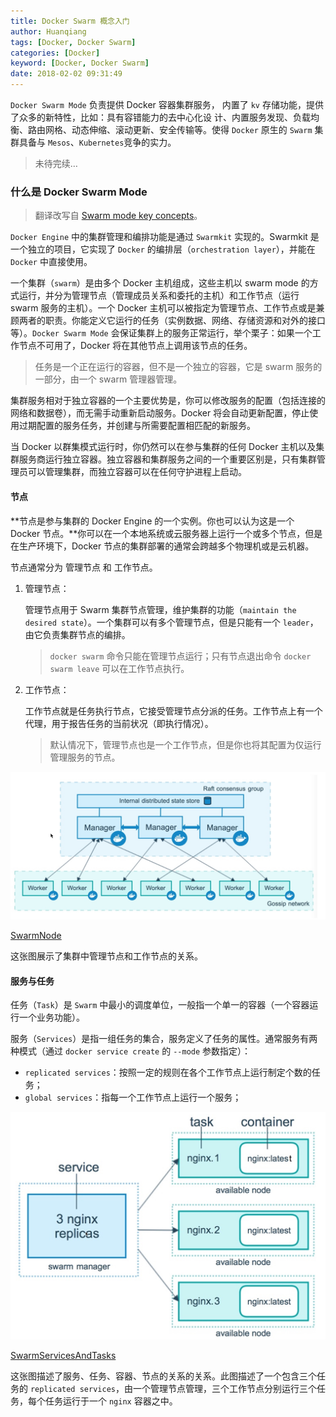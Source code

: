 ```yaml
---
title: Docker Swarm 概念入门
author: Huanqiang
tags: [Docker, Docker Swarm]
categories: [Docker]
keyword: [Docker, Docker Swarm]
date: 2018-02-02 09:31:49
---
```


`Docker Swarm Mode` 负责提供 Docker 容器集群服务， 内置了 `kv` 存储功能，提供了众多的新特性，比如：具有容错能力的去中心化设 计、内置服务发现、负载均衡、路由网格、动态伸缩、滚动更新、安全传输等。使得 `Docker` 原生的 `Swarm` 集群具备与 `Mesos`、`Kubernetes`竞争的实力。

> 未待完续…

<!-- more -->

### 什么是 Docker Swarm Mode

> 翻译改写自 [Swarm mode key concepts](https://docs.docker.com/engine/swarm/key-concepts/#what-is-a-swarm)。

`Docker Engine` 中的集群管理和编排功能是通过 `Swarmkit` 实现的。Swarmkit 是一个独立的项目，它实现了 `Docker` 的编排层（`orchestration layer`），并能在 `Docker` 中直接使用。

一个集群（`swarm`）是由多个 Docker 主机组成，这些主机以 swarm mode 的方式运行，并分为管理节点（管理成员关系和委托的主机）和工作节点（运行 swarm 服务的主机）。一个 Docker 主机可以被指定为管理节点、工作节点或是兼顾两者的职责。你能定义它运行的任务（实例数据、网络、存储资源和对外的接口等）。`Docker Swarm Mode` 会保证集群上的服务正常运行，举个栗子：如果一个工作节点不可用了，Docker 将在其他节点上调用该节点的任务。

> 任务是一个正在运行的容器，但不是一个独立的容器，它是 swarm 服务的一部分，由一个 swarm 管理器管理。

集群服务相对于独立容器的一个主要优势是，你可以修改服务的配置（包括连接的网络和数据卷），而无需手动重新启动服务。Docker 将会自动更新配置，停止使用过期配置的服务任务，并创建与所需要配置相匹配的新服务。

当 Docker 以群集模式运行时，你仍然可以在参与集群的任何 Docker 主机以及集群服务商运行独立容器。独立容器和集群服务之间的一个重要区别是，只有集群管理员可以管理集群，而独立容器可以在任何守护进程上启动。

#### 节点

**节点是参与集群的 Docker Engine 的一个实例。你也可以认为这是一个 Docker 节点。**你可以在一个本地系统或云服务器上运行一个或多个节点，但是在生产环境下，Docker 节点的集群部署的通常会跨越多个物理机或是云机器。

节点通常分为 管理节点 和 工作节点。

1. 管理节点：

   管理节点用于 Swarm 集群节点管理，维护集群的功能（`maintain the desired state`）。一个集群可以有多个管理节点，但是只能有一个 `leader`，由它负责集群节点的编排。

   > `docker swarm` 命令只能在管理节点运行；只有节点退出命令 `docker swarm leave` 可以在工作节点执行。

2. 工作节点：

   工作节点就是任务执行节点，它接受管理节点分派的任务。工作节点上有一个代理，用于报告任务的当前状况（即执行情况）。

   > 默认情况下，管理节点也是一个工作节点，但是你也将其配置为仅运行管理服务的节点。

![SwarmNode](../img/DockerSwarmMode/SwarmNode.png)

[SwarmNode](http://huanqiang.wang/img/DockerSwarmMode/SwarmNode.png)

这张图展示了集群中管理节点和工作节点的关系。

#### 服务与任务

任务（`Task`）是 `Swarm` 中最小的调度单位，一般指一个单一的容器（一个容器运行一个业务功能）。

服务（`Services`）是指一组任务的集合，服务定义了任务的属性。通常服务有两种模式（通过 `docker service create` 的 `--mode` 参数指定）：

- `replicated services`：按照一定的规则在各个工作节点上运行制定个数的任务；
- `global services`：指每一个工作节点上运行一个服务；

![SwarmServicesAndTasks](../img/DockerSwarmMode/SwarmServicesAndTasks.png)

[SwarmServicesAndTasks](http://huanqiang.wang/img/DockerSwarmMode/SwarmServicesAndTasks.png)

这张图描述了服务、任务、容器、节点的关系的关系。此图描述了一个包含三个任务的 `replicated services`，由一个管理节点管理，三个工作节点分别运行三个任务，每个任务运行于一个 `nginx` 容器之中。